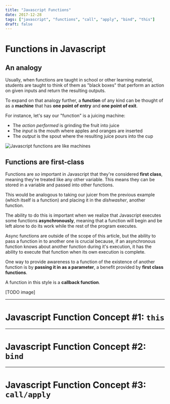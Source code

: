 ```yaml
---
title: "Javascript Functions"
date: 2017-12-28
tags: ["javascript", "functions", "call", "apply", "bind", "this"]
draft: false
---
```


# Functions in Javascript
## An analogy
Usually, when functions are taught in school or other learning material, students
are taught to think of them as "black boxes" that perform an action on given
inputs and return the resulting outputs.

To expand on that analogy further, a __function__ of any kind can be thought of
as a __machine__ that has __one point of entry__ and __one point of exit__.

For instance, let's say our "function" is a juicing machine:

* The *action performed* is grinding the fruit into juice
* The *input* is the mouth where apples and oranges are inserted
* The *output* is the spout where the resulting juice pours into the cup

![Javascript functions are like machines](/img/javascript-functions/juicer.jpg)

## Functions are first-class
Functions are *so* important in Javascript that they're considered __first class__,
meaning they're treated like any other variable. This means they
can be stored in a variable and passed into other functions.

This would be analogous to taking our juicer from the previous example (which itself
is a function) and placing it in the *dishwasher*, another function.

The ability to do this is important when we realize that Javascript executes
some functions __asynchronously__, meaning that a function will begin and be left
alone to do its work while the rest of the program executes.

Async functions are outside of the scope of this article, but the ability to pass
a function in to another one is crucial because, if an asynchronous function knows
about another function during it's execution, it has the ability to execute
that function when its own execution is complete.

One way to provide awareness to a function of the existence of another function
is by __passing it in as a parameter__, a benefit provided by __first class functions__.

A function in this style is a __callback function__.

[TODO image]

---

# Javascript Function Concept #1: `this`

---

# Javascript Function Concept #2: `bind`

---

# Javascript Function Concept #3: `call/apply`
